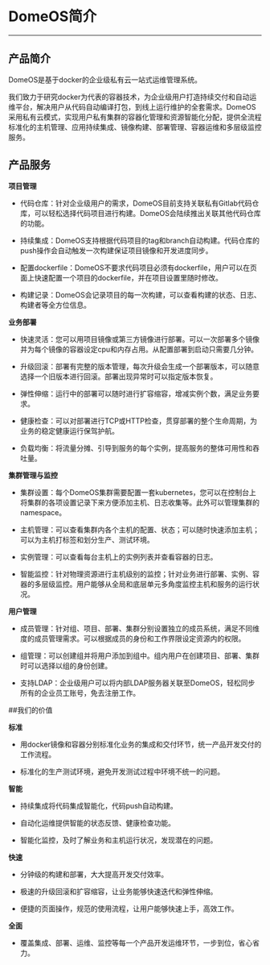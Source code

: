 # DomeOS简介

---

## 产品简介

DomeOS是基于docker的企业级私有云一站式运维管理系统。

我们致力于研究docker为代表的容器技术，为企业级用户打造持续交付和自动运维平台，解决用户从代码自动编译打包，到线上运行维护的全套需求。DomeOS采用私有云模式，实现用户私有集群的容器化管理和资源智能化分配，提供全流程标准化的主机管理、应用持续集成、镜像构建、部署管理、容器运维和多层级监控服务。

## 产品服务

**项目管理**

* 代码仓库：针对企业级用户的需求，DomeOS目前支持关联私有Gitlab代码仓库，可以轻松选择代码项目进行构建。DomeOS会陆续推出关联其他代码仓库的功能。

* 持续集成：DomeOS支持根据代码项目的tag和branch自动构建。代码仓库的push操作会自动触发一次构建保证项目镜像和开发进度同步。

* 配置dockerfile：DomeOS不要求代码项目必须有dockerfile，用户可以在页面上快速配置一个项目的dockerfile，并在项目设置里随时修改。

* 构建记录：DomeOS会记录项目的每一次构建，可以查看构建的状态、日志、构建者等全方位信息。

**业务部署**

* 快速灵活：您可以用项目镜像或第三方镜像进行部署。可以一次部署多个镜像并为每个镜像的容器设定cpu和内存占用。从配置部署到启动只需要几分钟。

* 升级回滚：部署有完整的版本管理，每次升级会生成一个部署版本，可以随意选择一个旧版本进行回滚。部署出现异常时可以指定版本恢复。

* 弹性伸缩：运行中的部署可以随时进行扩容缩容，增减实例个数，满足业务要求。

* 健康检查：可以对部署进行TCP或HTTP检查，贯穿部署的整个生命周期，为业务的稳定健康运行保驾护航。

* 负载均衡：将流量分摊、引导到服务的每个实例，提高服务的整体可用性和吞吐量。

**集群管理与监控**

* 集群设置：每个DomeOS集群需要配置一套kubernetes，您可以在控制台上将集群的各项设置记录下来方便添加主机、日志收集等。此外可以管理集群的namespace。

* 主机管理：可以查看集群内各个主机的配置、状态；可以随时快速添加主机；可以为主机打标签和划分生产、测试环境。

* 实例管理：可以查看每台主机上的实例列表并查看容器的日志。

* 智能监控：针对物理资源进行主机级别的监控；针对业务进行部署、实例、容器的多层级监控。用户能够从全局和底层单元多角度监控主机和服务的运行状况。

**用户管理**

* 成员管理：针对组、项目、部署、集群分别设置独立的成员系统，满足不同维度的成员管理需求。可以根据成员的身份和工作界限设定资源内的权限。

* 组管理：可以创建组并将用户添加到组中。组内用户在创建项目、部署、集群时可以选择以组的身份创建。

* 支持LDAP：企业级用户可以将内部LDAP服务器关联至DomeOS，轻松同步所有的企业员工账号，免去注册工作。

##我们的价值

**标准**

* 用docker镜像和容器分别标准化业务的集成和交付环节，统一产品开发交付的工作流程。

* 标准化的生产测试环境，避免开发测试过程中环境不统一的问题。

**智能**

* 持续集成将代码集成智能化，代码push自动构建。

* 自动化运维提供智能的状态反馈、健康检查功能。

* 智能化监控，及时了解业务和主机运行状况，发现潜在的问题。

**快速**

* 分钟级的构建和部署，大大提高开发交付效率。

* 极速的升级回滚和扩容缩容，让业务能够快速迭代和弹性伸缩。

* 便捷的页面操作，规范的使用流程，让用户能够快速上手，高效工作。

**全面**

* 覆盖集成、部署、运维、监控等每一个产品开发运维环节，一步到位，省心省力。
